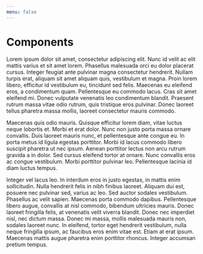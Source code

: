 ```yaml
---
menu: false
---
```


# Components

Lorem ipsum dolor sit amet, consectetur adipiscing elit. Nunc id velit ac elit mattis varius et sit amet lorem. Phasellus malesuada orci eu dolor placerat cursus. Integer feugiat ante pulvinar magna consectetur hendrerit. Nullam turpis erat, aliquam sit amet aliquam quis, vestibulum et magna. Proin lorem libero, efficitur id vestibulum eu, tincidunt sed felis. Maecenas eu eleifend eros, a condimentum quam. Pellentesque eu commodo lacus. Cras sit amet eleifend mi. Donec vulputate venenatis leo condimentum blandit. Praesent rutrum massa vitae odio rutrum, quis tristique eros pulvinar. Donec laoreet tellus pharetra massa mollis, laoreet consectetur mauris commodo.

Maecenas quis odio mauris. Quisque efficitur lorem diam, vitae luctus neque lobortis et. Morbi et erat dolor. Nunc non justo porta massa ornare convallis. Duis laoreet mauris nunc, et pellentesque ante congue eu. In porta metus id ligula egestas porttitor. Morbi id lacus commodo libero suscipit pharetra ut nec ipsum. Aenean porttitor lectus non arcu rutrum gravida a in dolor. Sed cursus eleifend tortor at ornare. Nunc convallis eros ac congue vestibulum. Morbi porttitor pulvinar leo. Pellentesque lacinia id diam luctus tempus.

Integer vel lacus leo. In interdum eros in justo egestas, in mattis enim sollicitudin. Nulla hendrerit felis in nibh finibus laoreet. Aliquam dui est, posuere nec pulvinar sed, varius ac leo. Sed auctor sodales vestibulum. Phasellus ac velit sapien. Maecenas porta commodo dapibus. Pellentesque libero augue, convallis at nisl commodo, bibendum ultricies mauris. Donec laoreet fringilla felis, at venenatis velit viverra blandit. Donec nec imperdiet nisl, nec dictum massa. Donec mi massa, mollis malesuada mauris non, sodales laoreet nunc. In eleifend, tortor eget hendrerit vestibulum, nulla neque fringilla ipsum, ac faucibus eros enim vitae est. Etiam at erat ipsum. Maecenas mattis augue pharetra enim porttitor rhoncus. Integer accumsan pretium tempus.

